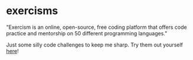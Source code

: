 # exercisms
"Exercism is an online, open-source, free coding platform that offers code practice and mentorship on 50 different programming languages."

Just some silly code challenges to keep me sharp. Try them out yourself [here](https://exercism.io/)!

